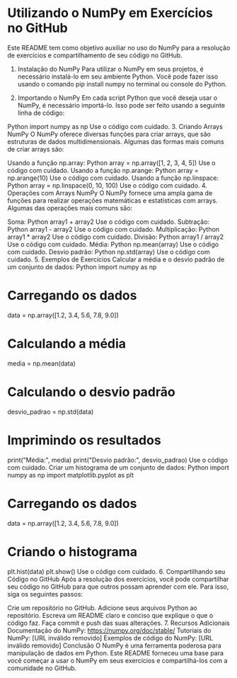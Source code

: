 # Utilizando o NumPy em Exercícios no GitHub
Este README tem como objetivo auxiliar no uso do NumPy para a resolução de exercícios e compartilhamento de seu código no GitHub.

1. Instalação do NumPy
Para utilizar o NumPy em seus projetos, é necessário instalá-lo em seu ambiente Python. Você pode fazer isso usando o comando pip install numpy no terminal ou console do Python.

2. Importando o NumPy
Em cada script Python que você deseja usar o NumPy, é necessário importá-lo. Isso pode ser feito usando a seguinte linha de código:

Python
import numpy as np
Use o código com cuidado.
3. Criando Arrays NumPy
O NumPy oferece diversas funções para criar arrays, que são estruturas de dados multidimensionais. Algumas das formas mais comuns de criar arrays são:

Usando a função np.array:
Python
array = np.array([1, 2, 3, 4, 5])
Use o código com cuidado.
Usando a função np.arange:
Python
array = np.arange(10)
Use o código com cuidado.
Usando a função np.linspace:
Python
array = np.linspace(0, 10, 100)
Use o código com cuidado.
4. Operações com Arrays NumPy
O NumPy fornece uma ampla gama de funções para realizar operações matemáticas e estatísticas com arrays. Algumas das operações mais comuns são:

Soma:
Python
array1 + array2
Use o código com cuidado.
Subtração:
Python
array1 - array2
Use o código com cuidado.
Multiplicação:
Python
array1 * array2
Use o código com cuidado.
Divisão:
Python
array1 / array2
Use o código com cuidado.
Média:
Python
np.mean(array)
Use o código com cuidado.
Desvio padrão:
Python
np.std(array)
Use o código com cuidado.
5. Exemplos de Exercícios
Calcular a média e o desvio padrão de um conjunto de dados:
Python
import numpy as np

# Carregando os dados
data = np.array([1.2, 3.4, 5.6, 7.8, 9.0])

# Calculando a média
media = np.mean(data)

# Calculando o desvio padrão
desvio_padrao = np.std(data)

# Imprimindo os resultados
print("Média:", media)
print("Desvio padrão:", desvio_padrao)
Use o código com cuidado.
Criar um histograma de um conjunto de dados:
Python
import numpy as np
import matplotlib.pyplot as plt

# Carregando os dados
data = np.array([1.2, 3.4, 5.6, 7.8, 9.0])

# Criando o histograma
plt.hist(data)
plt.show()
Use o código com cuidado.
6. Compartilhando seu Código no GitHub
Após a resolução dos exercícios, você pode compartilhar seu código no GitHub para que outros possam aprender com ele. Para isso, siga os seguintes passos:

Crie um repositório no GitHub.
Adicione seus arquivos Python ao repositório.
Escreva um README claro e conciso que explique o que o código faz.
Faça commit e push das suas alterações.
7. Recursos Adicionais
Documentação do NumPy: https://numpy.org/doc/stable/
Tutoriais do NumPy: [URL inválido removido]
Exemplos de código do NumPy: [URL inválido removido]
Conclusão
O NumPy é uma ferramenta poderosa para manipulação de dados em Python. Este README forneceu uma base para você começar a usar o NumPy em seus exercícios e compartilhá-los com a comunidade no GitHub.


